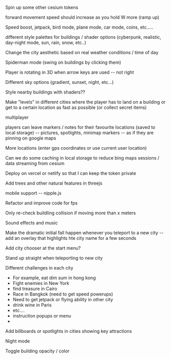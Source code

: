 Spin up some other cesium tokens 

forward movement speed should increase as you hold W more (ramp up)

Speed boost, jetpack, bird mode, plane mode, car mode, coins, etc.....

different style palettes for buildings / shader options (cyberpunk, realistic, day-night mode, sun, rain, snow, etc..)

Change the city aesthetic based on real weather conditions / time of day

Spiderman mode (swing on buildings by clicking them)

Player is rotating in 3D when arrow keys are used -- not right

Different sky options (gradient, sunset, night, etc...)

Style nearby buildings with shaders??

Make "levels" in different cities where the player has to land on a building or get to a certain location as fast as possible (or collect secret items)

multiplayer

players can leave markers / notes for their favourite locations (saved to local storage) -- pictures, spotlights, minimap markers -- as if they are pinning on google maps

More locations (enter gps coordinates or use current user location)

Can we do some caching in local storage to reduce bing maps sessions / data streaming from cesium

Deploy on vercel or netlify so that I can keep the token private

Add trees and other natural features in threejs

mobile support -- nipple.js

Refactor and improve code for fps

Only re-check buildling collision if moving more than x meters

Sound effects and music

Make the dramatic initial fall happen whenever you teleport to a new city
-- add an overlay that highlights hte city name for a few seconds

Add city chooser at the start menu?

Stand up straight when teleporting to new city

Different challenges in each city
- For example, eat dim sum in hong kong
- Fight enemies in New York
- find treasure in Cairo
- Race in Bangkok (need to get speed powerups)
- Need to get jetpack or flying ability in other city
- drink wine in Paris
- etc....
- instruciton popups or menu
- 

Add billboards or spotlights in cities showing key attractions

Night mode

Toggle building opacity / color